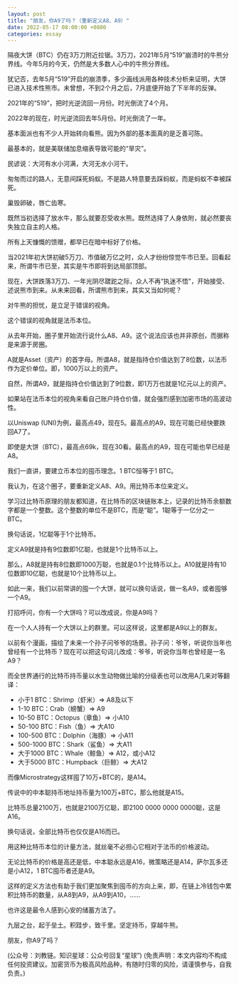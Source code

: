 ```yaml
---
layout: post
title: "朋友，你A9了吗？（重新定义A8、A9）"
date: 2022-05-17 08:00:00 +0800
categories: essay
---
```


隔夜大饼（BTC）仍在3万刀附近拉锯。3万刀，2021年5月“519”崩溃时的牛熊分界线。今年5月的今天，仍然是大多数人心中的牛熊分界线。

犹记否，去年5月“519”开启的崩溃季，多少画线派用各种技术分析来证明，大饼已进入技术性熊市。未曾想，不到2个月之后，7月底便开始了下半年的反弹。

2021年的“519”，把时光逆流回一月份。时光倒流了4个月。

2022年的现在，时光逆流回去年5月份。时光倒流了一年。

基本面派也有不少人开始转向看熊。因为外部的基本面真的是乏善可陈。

最基本的，就是美联储加息缩表导致可能的“旱灾”。

民谚说：大河有水小河满，大河无水小河干。

匆匆而过的路人，无意间踩死蚂蚁。不是路人特意要去踩蚂蚁，而是蚂蚁不幸被踩死。

巢毁卵破，唇亡齿寒。

既然当初选择了放水牛，那么就要忍受收水熊。既然选择了人身依附，就必然要丧失独立自主的人格。

所有上天慷慨的馈赠，都早已在暗中标好了价格。

当2021年初大饼初破5万刀、市值破万亿之时，众人才纷纷惊觉牛市已至。回看起来，所谓牛市已至，其实是牛市即将到达局部顶部。

现在，大饼跌落3万刀、一年光阴尽蹉跎之际，众人不再“执迷不悟”，开始接受、述说熊市到来。从未来回看，所谓熊市到来，其实又当如何呢？

对牛熊的担忧，是立足于错误的视角。

这个错误的视角就是法币本位。

从去年开始，圈子里开始流行说什么A8、A9。这个说法应该也并非原创，而据称是来源于房圈。

A就是Asset（资产）的首字母。所谓A8，就是指持仓价值达到了8位数，以法币作为定价单位。即，1000万以上的资产。

自然，所谓A9，就是指持仓价值达到了9位数，即1万万也就是1亿元以上的资产。

如果站在法币本位的视角来看自己账户持仓价值，就会强烈感到加密市场的高波动性。

以Uniswap (UNI)为例，最高点49，现在5。最高点的A9，现在可能已经快要跌回A7了。

即使是大饼（BTC），最高点69k，现在30看。最高点的A9，现在可能也早已经是A8。

我们一直讲，要建立币本位的囤币理念。1 BTC恒等于1 BTC。

我认为，在这个圈子，要重新定义A8、A9。用比特币本位来定义。

学习过比特币原理的朋友都知道，在比特币的区块链账本上，记录的比特币余额数字都是一个整数。这个整数的单位不是BTC，而是“聪”。1聪等于一亿分之一BTC。

换句话说，1亿聪等于1个比特币。

定义A9就是持有9位数即1亿聪，也就是1个比特币以上。

那么，A8就是持有8位数即1000万聪，也就是0.1个比特币以上。A10就是持有10位数即10亿聪，也就是10个比特币以上。

如此一来，我们以前常讲的囤一个大饼，就可以换句话说，做一名A9，或者囤够一个A9。

打招呼问，你有一个大饼吗？可以改成说，你是A9吗？

在一个人人持有一个大饼以上的群里。可以这样说，这里都是A9以上的群友。

以前有个漫画，描绘了未来一个孙子问爷爷的场景。孙子问：爷爷，听说你当年也曾经有一个比特币？现在可以把这句词儿改成：爷爷，听说你当年也曾经是一名A9？

而全世界通行的比特币持币量以水生动物做比喻的分级表也可以改用A几来对等翻译：

- 小于1 BTC：Shrimp（虾米）=> A8及以下
- 1-10 BTC：Crab（螃蟹）=> A9
- 10-50 BTC：Octopus（章鱼）=> 小A10
- 50-100 BTC：Fish（鱼）=> 大A10
- 100-500 BTC：Dolphin（海豚）=> 小A11
- 500-1000 BTC：Shark（鲨鱼）=> 大A11
- 大于1000 BTC：Whale（鲸鱼）=> A12，或小A12
- 大于5000 BTC：Humpback（巨鲸）=> 大A12

而像Microstrategy这样囤了10万+BTC的，是A14。

传说中的中本聪持币地址持币量为100万+BTC，那么他就是A15。

比特币总量2100万，也就是2100万亿聪，即2100 0000 0000 0000聪，这是A16。

换句话说，全部比特币也仅仅是A16而已。

用这种比特币本位的计量方法，就丝毫不必担心它相对于法币的价格波动。

无论比特币的价格是高还是低，中本聪永远是A16，微策略还是A14，萨尔瓦多还是小A12，1 BTC囤币者还是A9。

这样的定义方法也有助于我们更加聚焦到囤币的方向上来，即，在链上冷钱包中累积比特币的数量，从A8到A9，从A9到A10，……

也许这是最令人感到心安的储蓄方法了。

九层之台，起于垒土。积跬步，致千里。坚定持币，穿越牛熊。

朋友，你A9了吗？

(公众号：刘教链。知识星球：公众号回复“星球”)
(免责声明：本文内容均不构成任何投资建议。加密货币为极高风险品种，有随时归零的风险，请谨慎参与，自我负责。)